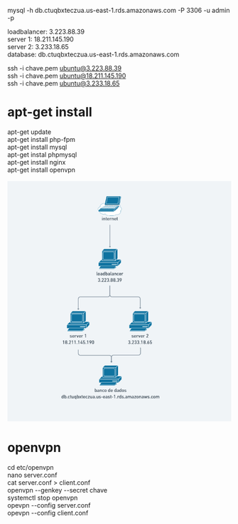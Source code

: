 mysql -h db.ctuqbxteczua.us-east-1.rds.amazonaws.com -P 3306 -u admin -p<br>

loadbalancer: 3.223.88.39<br>
    server 1: 18.211.145.190<br>
    server 2: 3.233.18.65<br>
    database: db.ctuqbxteczua.us-east-1.rds.amazonaws.com<br>

ssh -i chave.pem ubuntu@3.223.88.39<br>
ssh -i chave.pem ubuntu@18.211.145.190<br>
ssh -i chave.pem ubuntu@3.233.18.65<br>

# apt-get install
apt-get update<br>
apt-get install php-fpm<br>
apt-get install mysql<br>
apt-get instal phpmysql<br>
apt-get install nginx<br>
apt-get install openvpn<br>
<br>
<img src="topologia.png" width="800"><br>

# openvpn
cd etc/openvpn<br>
nano server.conf<br>
cat server.conf > client.conf<br>
openvpn --genkey --secret chave<br>
systemctl stop openvpn<br>
opevpn --config server.conf<br>
opevpn --config client.conf<br>


